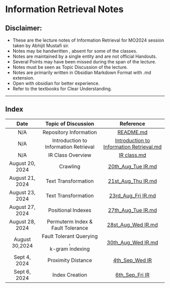 # Information Retrieval Notes
## Disclaimer: 
- These are the lecture notes of Information Retrieval for MO2024 session taken by Abhijit Mustafi sir.
- Notes may be handwritten , absent for some of the classes. 
- Notes are maintained by a single entity and are not official Handouts.
- Several Points may have been missed during the span of the lecture.
- Notes must be seen as Topic Discussion of the lecture.
- Notes are   primarily written  in Obsidian Markdown Format with .md extension.
- Open with obsidian for better experience.
- Refer to the textbooks for Clear Understanding. 
----------
## Index
|      Date       |              Topic of Discussion              |                                                 Reference                                                  |
| :-------------: | :-------------------------------------------: | :--------------------------------------------------------------------------------------------------------: |
|       N/A       |            Repository Information             |                                           [README.md](README.md)                                           |
|       N/A       |     Introduction to Information Retrieval     | [Introduction to Information Retrieval.md](Lecture%20Notes/Introduction%20to%20Information%20Retrieval.md) |
|       N/A       |               IR Class Overview               |                                [IR class.md](Lecture%20Notes/IR%20class.md)                                |
| August 20, 2024 |                   Crawling                    |                         [20th_Aug_Tue IR.md](Lecture%20Notes/20th_Aug_Tue%20IR.md)                         |
| August 21, 2024 |              Text Transformation              |                         [21st_Aug_Thu IR.md](Lecture%20Notes/21st_Aug_Thu%20IR.md)                         |
| August 23, 2024 |              Text Transformation              |                         [23rd_Aug_Fri IR.md](Lecture%20Notes/23rd_Aug_Fri%20IR.md)                         |
| August 27, 2024 |              Positional Indexes               |                         [27th_Aug_Tue IR.md](Lecture%20Notes/27th_Aug_Tue%20IR.md)                         |
| August 28, 2024 |       Permuterm Index & Fault Tolerance       |                         [28st_Aug_Wed IR.md](Lecture%20Notes/28th_Aug_Wed%20IR.md)                         |
| August 30,2024  | Fault Tolerant Querying ,<br> k-gram indexing |                         [30th_Aug_Wed IR.md](Lecture%20Notes/30th_Aug_Fri%20IR.md)                         |
| Sept 4,<br>2024 |              Proximity Distance               |                                   [4th_Sep_Wed IR](4th_Sep_Wed%20IR.md)                                    |
| Sept 6,<br>2024 |                Index Creation                 |                                   [6th_Sep_Fri IR](6th_Sep_Fri%20IR.md)                                    |
